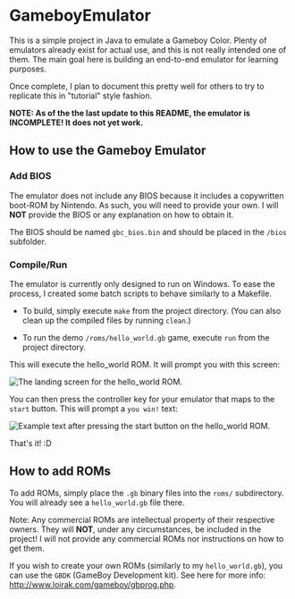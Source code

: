 # GameboyEmulator

This is a simple project in Java to emulate a Gameboy Color. Plenty of emulators already exist for actual use, and this
is not really intended one of them. The main goal here is building an end-to-end emulator for learning purposes.

Once complete, I plan to document this pretty well for others to try to replicate this in "tutorial" style fashion.

**NOTE: As of the the last update to this README, the emulator is INCOMPLETE! It does not yet work.**

## How to use the Gameboy Emulator

### Add BIOS

The emulator does not include any BIOS because it includes a copywritten boot-ROM by Nintendo. As such, you will need to
provide your own. I will **NOT** provide the BIOS or any explanation on how to obtain it.

The BIOS should be named `gbc_bios.bin` and should be placed in the `/bios` subfolder.

### Compile/Run

The emulator is currently only designed to run on Windows. To ease the process, I created some batch scripts to behave
similarly to a Makefile.

- To build, simply execute `make` from the project directory. (You can also clean up the compiled files by running `clean`.)

- To run the demo `/roms/hello_world.gb` game, execute `run` from the project directory.

This will execute the hello_world ROM. It will prompt you with this screen:

![The landing screen for the hello_world ROM.](https://i.imgur.com/FCQaF15.png)

You can then press the controller key for your emulator that maps to the `start` button. This will prompt a `you win!` text:

![Example text after pressing the `start` button on the hello_world ROM.](https://i.imgur.com/wmDLnYI.png)

That's it! :D

## How to add ROMs

To add ROMs, simply place the `.gb` binary files into the `roms/` subdirectory. You will already see a `hello_world.gb`
file there.

Note: Any commercial ROMs are intellectual property of their respective owners. They will **NOT**, under any circumstances,
be included in the project! I will not provide any commercial ROMs nor instructions on how to get them.

If you wish to create your own ROMs (similarly to my `hello_world.gb`), you can use the `GBDK` (GameBoy Development kit).
See here for more info: http://www.loirak.com/gameboy/gbprog.php.

